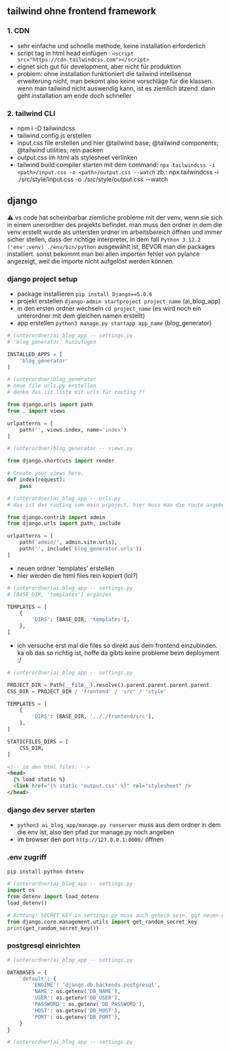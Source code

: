 ## tailwind ohne frontend framework

### 1. CDN

- sehr einfache und schnelle methode, keine installation erforderlich
- script tag in html head einfügen : `<script src="https://cdn.tailwindcss.com"></script>`
- eignet sich gut für development, aber nicht für produktion
- problem: ohne installation funktioniert die tailwind intellisense erweiterung nicht, man bekomt also keine vorschläge für die klassen. wenn man tailwind nicht auswendig kann, ist es ziemlich ätzend. dann geht installation am ende doch schneller

### 2. tailwind CLI

- npm i -D tailwindcss
- tailwind.config.js erstellen
- input.css file erstellen und hier @tailwind base; @tailwind components; @tailwind utilities; rein packen
- output.css im html als stylesheet verlinken
- tailwind build compiler starten mit dem command:
  `npx tailwindcss -i <path>/input.css -o <path>/output.css --watch`
  zb.: npx tailwindcss -i ./src/style/input.css -o ./src/style/output.css --watch

## django

⚠️ vs code hat scheinbarbar ziemliche probleme mit der venv, wenn sie sich in einem unerordner des projekts befindet. man muss den ordner in dem die venv erstellt wurde als untersten ordner im arbeitsbereich öffnen und immer sicher stellen, dass der richtige interpreter, in dem fall `Python 3.12.2 ('env':venv) ./env/bin/python` ausgewählt ist, BEVOR man die packages installiert. sonst bekommt man bei allen importen fehler von pylance angezeigt, weil die importe nicht aufgelöst werden können.

### django project setup

- package installieren `pip install Django==5.0.6`
- projekt erstellen `django-admin startproject project_name` (ai_blog_app)
- in den ersten ordner wechseln `cd project_name` (es wird noch ein unterordner mit dem gleichen namen erstellt)
- app erstellen `python3 manage.py startapp app_name` (blog_generator)

```py
# (unterordner)ai_blog_app -- settings.py
# 'blog_generator' hinzufügen

INSTALLED_APPS = [
    'blog_generator'
]
```

```py
# (unterordner)blog_generator
# neue file urls.py erstellen
# denke das ist liste mit urls für routing ?!

from django.urls import path
from . import views

urlpatterns = [
    path('', views.index, name='index')
]
```

```py
# (unterordner)blog_generator -- views.py

from django.shortcuts import render

# Create your views here.
def index(request):
    pass
```

```py
# (unterordner)ai_blog_app -- urls.py
# das ist das routing vom main prpoject, hier muss man die route angeben wo django nach der page suchen soll

from django.contrib import admin
from django.urls import path, include

urlpatterns = [
    path('admin/', admin.site.urls),
    path('', include('blog_generator.urls'))
]
```

- neuen ordner 'templates' erstellen
- hier werden die html files rein kopiert (lol?)

```py
# (unterordner)ai_blog_app -- settings.py
# [BASE_DIR, 'templates'] ergänzen

TEMPLATES = [
    {
        'DIRS': [BASE_DIR, 'templates'],
    },
]
```

- ich versuche erst mal die files so direkt aus dem frontend einzubinden. ka ob das so richtig ist, hoffe da gibts keine probleme beim deployment :/

```py
# (unterordner)ai_blog_app -- settings.py

PROJECT_DIR = Path(__file__).resolve().parent.parent.parent.parent
CSS_DIR = PROJECT_DIR / 'frontend' / 'src' / 'style'

TEMPLATES = [
    {
        'DIRS': [BASE_DIR, '.././frontend/src'],
    },
]

STATICFILES_DIRS = [
    CSS_DIR,
]
```

```html
<!-- in den html files: -->
<head>
  {% load static %}
  <link href="{% static 'output.css' %}" rel="stylesheet" />
</head>
```

### django dev server starten

- `python3 ai_blog_app/manage.py runserver` muss aus dem ordner in dem die env ist, also den pfad zur manage.py noch angeben
- im browser den port `http://127.0.0.1:8000/` öffnen

### .env zugriff

```py
pip install python-dotenv

# (unterordner)ai_blog_app -- settings.py
import os
from dotenv import load_dotenv
load_dotenv()

# Achtung! SECRET_KEY in settings.py muss auch geheim sein. ggf neuen erstellen:
from django.core.management.utils import get_random_secret_key
print(get_random_secret_key())

```

### postgresql einrichten

```py
# (unterordner)ai_blog_app -- settings.py

DATABASES = {
    'default': {
        'ENGINE': 'django.db.backends.postgresql',
        'NAME': os.getenv('DB_NAME'),
        'USER': os.getenv('DB_USER'),
        'PASSWORD': os.getenv('DB_PASSWORD'),
        'HOST': os.getenv('DB_HOST'),
        'PORT': os.getenv('DB_PORT'),
    }
}
```

```py
# (unterordner)ai_blog_app -- settings.py

```
